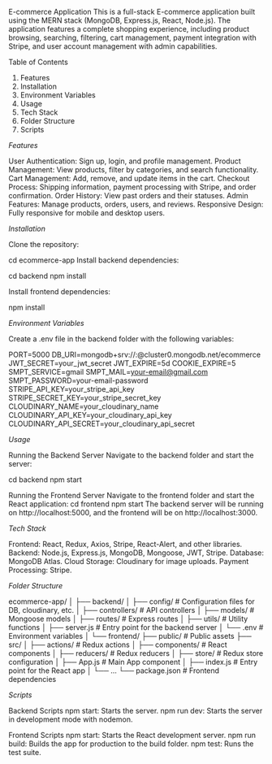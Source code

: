 E-commerce Application
This is a full-stack E-commerce application built using the MERN stack (MongoDB, Express.js, React, Node.js). The application features a complete shopping experience, including product browsing, searching, filtering, cart management, payment integration with Stripe, and user account management with admin capabilities.

Table of Contents
1. Features
2. Installation
3. Environment Variables
4. Usage
5. Tech Stack
6. Folder Structure
7. Scripts
 
*Features*

User Authentication: Sign up, login, and profile management.
Product Management: View products, filter by categories, and search functionality.
Cart Management: Add, remove, and update items in the cart.
Checkout Process: Shipping information, payment processing with Stripe, and order confirmation.
Order History: View past orders and their statuses.
Admin Features: Manage products, orders, users, and reviews.
Responsive Design: Fully responsive for mobile and desktop users.


*Installation*

Clone the repository:

cd ecommerce-app
Install backend dependencies:

cd backend
npm install

Install frontend dependencies:

npm install

*Environment Variables*

Create a .env file in the backend folder with the following variables:

PORT=5000
DB_URI=mongodb+srv://<username>:<password>@cluster0.mongodb.net/ecommerce
JWT_SECRET=your_jwt_secret
JWT_EXPIRE=5d
COOKIE_EXPIRE=5
SMPT_SERVICE=gmail
SMPT_MAIL=your-email@gmail.com
SMPT_PASSWORD=your-email-password
STRIPE_API_KEY=your_stripe_api_key
STRIPE_SECRET_KEY=your_stripe_secret_key
CLOUDINARY_NAME=your_cloudinary_name
CLOUDINARY_API_KEY=your_cloudinary_api_key
CLOUDINARY_API_SECRET=your_cloudinary_api_secret

*Usage*

Running the Backend Server
Navigate to the backend folder and start the server:

cd backend
npm start

Running the Frontend Server
Navigate to the frontend folder and start the React application:
cd frontend
npm start
The backend server will be running on http://localhost:5000, and the frontend will be on http://localhost:3000.

*Tech Stack*

Frontend: React, Redux, Axios, Stripe, React-Alert, and other libraries.
Backend: Node.js, Express.js, MongoDB, Mongoose, JWT, Stripe.
Database: MongoDB Atlas.
Cloud Storage: Cloudinary for image uploads.
Payment Processing: Stripe.

*Folder Structure*

ecommerce-app/
│
├── backend/
│   ├── config/           # Configuration files for DB, cloudinary, etc.
│   ├── controllers/      # API controllers
│   ├── models/           # Mongoose models
│   ├── routes/           # Express routes
│   ├── utils/            # Utility functions
│   ├── server.js         # Entry point for the backend server
│   └── .env              # Environment variables
│
└── frontend/
    ├── public/           # Public assets
    ├── src/
    │   ├── actions/      # Redux actions
    │   ├── components/   # React components
    │   ├── reducers/     # Redux reducers
    │   ├── store/        # Redux store configuration
    │   ├── App.js        # Main App component
    │   ├── index.js      # Entry point for the React app
    │   └── ...
    └── package.json      # Frontend dependencies

*Scripts*

Backend Scripts
npm start: Starts the server.
npm run dev: Starts the server in development mode with nodemon.

Frontend Scripts
npm start: Starts the React development server.
npm run build: Builds the app for production to the build folder.
npm test: Runs the test suite.

